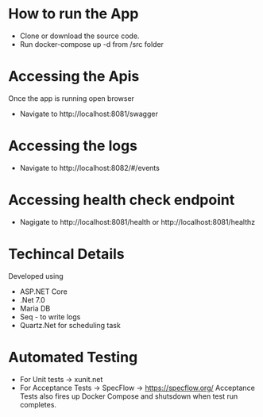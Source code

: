 # How to run the App
- Clone or download the source code.
- Run docker-compose up -d from /src folder

# Accessing the Apis
Once the app is running open browser
- Navigate to http://localhost:8081/swagger

# Accessing the logs
- Navigate to http://localhost:8082/#/events

# Accessing health check endpoint
- Nagigate to http://localhost:8081/health or http://localhost:8081/healthz

# Techincal Details
Developed using
- ASP.NET Core 
- .Net 7.0
- Maria DB
- Seq - to write logs
- Quartz.Net for scheduling task

# Automated Testing
- For Unit tests -> xunit.net
- For Acceptance Tests -> SpecFlow -> https://specflow.org/
Acceptance Tests also fires up Docker Compose and shutsdown when test run completes.

